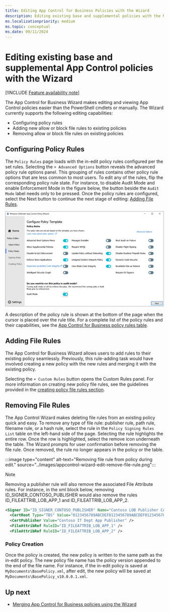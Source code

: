 ```yaml
---
title: Editing App Control for Business Policies with the Wizard
description: Editing existing base and supplemental policies with the Microsoft App Control Wizard.
ms.localizationpriority: medium
ms.topic: conceptual
ms.date: 09/11/2024
---
```


# Editing existing base and supplemental App Control policies with the Wizard

[!INCLUDE [Feature availability note](../includes/feature-availability-note.md)]

The App Control for Business Wizard makes editing and viewing App Control policies easier than the PowerShell cmdlets or manually. The Wizard currently supports the following editing capabilities:

- Configuring policy rules
- Adding new allow or block file rules to existing policies
- Removing allow or block file rules on existing policies

## Configuring Policy Rules

The `Policy Rules` page loads with the in-edit policy rules configured per the set rules. Selecting the `+ Advanced Options` button reveals the advanced policy rule options panel. This grouping of rules contains other policy rule options that are less common to most users. To edit any of the rules, flip the corresponding policy rule state. For instance, to disable Audit Mode and enable Enforcement Mode in the figure below, the button beside the `Audit Mode` label needs only to be pressed. Once the policy rules are configured, select the Next button to continue the next stage of editing: [Adding File Rules](#adding-file-rules).

![Configuring the policy rules.](../images/appcontrol-wizard-edit-policy-rules.png)

A description of the policy rule is shown at the bottom of the page when the cursor is placed over the rule title. For a complete list of the policy rules and their capabilities, see the [App Control for Business policy rules table](select-types-of-rules-to-create.md#app-control-for-business-policy-rules).

## Adding File Rules

The App Control for Business Wizard allows users to add rules to their existing policy seamlessly. Previously, this rule-adding task would have involved creating a new policy with the new rules and merging it with the existing policy.

Selecting the `+ Custom Rules` button opens the Custom Rules panel. For more information on creating new policy file rules, see the guidelines provided in the [creating policy file rules section](appcontrol-wizard-create-base-policy.md#creating-custom-file-rules).

## Removing File Rules

The App Control Wizard makes deleting file rules from an existing policy quick and easy. To remove any type of file rule: publisher rule, path rule, filename rule, or a hash rule, select the rule in the `Policy Signing Rules List` table on the left-hand side of the page. Selecting the rule highlights the entire row. Once the row is highlighted, select the remove icon underneath the table. The Wizard prompts for user confirmation before removing the file rule. Once removed, the rule no longer appears in the policy or the table.

:::image type="content" alt-text="Removing file rule from policy during edit." source="../images/appcontrol-wizard-edit-remove-file-rule.png":::

> [!NOTE]
> Removing a publisher rule will also remove the associated File Attribute rules. For instance, in the xml block below, removing ID_SIGNER_CONTOSO_PUBLISHER would also remove the rules ID_FILEATTRIB_LOB_APP_1 and ID_FILEATTRIB_LOB_APP_2.

```xml
<Signer ID="ID_SIGNER_CONTOSO_PUBLISHER" Name="Contoso LOB Publisher CA">
  <CertRoot Type="TBS" Value="0123456789ABCDEF0123456789ABCDEF0123456789ABCDEF0123456789ABCDEF" />
  <CertPublisher Value="Contoso IT Dept App Publisher" />
  <FileAttribRef RuleID="ID_FILEATTRIB_LOB_APP_1" />
  <FileAttribRef RuleID="ID_FILEATTRIB_LOB_APP_2" />
```

### Policy Creation

Once the policy is created, the new policy is written to the same path as the in-edit policy. The new policy file name has the policy version appended to the end of the file name. For instance, if the in-edit policy is saved at `MyDocuments\BasePolicy.xml`, after edit, the new policy will be saved at `MyDocuments\BasePolicy_v10.0.0.1.xml`.

## Up next

- [Merging App Control for Business policies using the Wizard](appcontrol-wizard-merging-policies.md)
